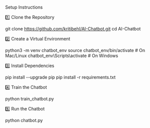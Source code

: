 Setup Instructions

1️⃣ Clone the Repository

git clone https://github.com/kritibehl/AI-Chatbot.git
cd AI-Chatbot

2️⃣ Create a Virtual Environment

python3 -m venv chatbot_env
source chatbot_env/bin/activate  # On Mac/Linux
chatbot_env\Scripts\activate  # On Windows

3️⃣ Install Dependencies

pip install --upgrade pip
pip install -r requirements.txt

4️⃣ Train the Chatbot

python train_chatbot.py

5️⃣ Run the Chatbot

python chatbot.py

